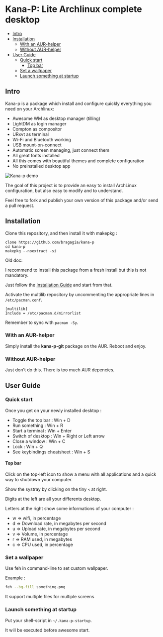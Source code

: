 # Kana-P: Lite Archlinux complete desktop

<!-- START doctoc generated TOC please keep comment here to allow auto update -->
<!-- DON'T EDIT THIS SECTION, INSTEAD RE-RUN doctoc TO UPDATE -->


- [Intro](#intro)
- [Installation](#installation)
  - [With an AUR-helper](#with-an-aur-helper)
  - [Without AUR-helper](#without-aur-helper)
- [User Guide](#user-guide)
  - [Quick start](#quick-start)
    - [Top bar](#top-bar)
  - [Set a wallpaper](#set-a-wallpaper)
  - [Launch something at startup](#launch-something-at-startup)

<!-- END doctoc generated TOC please keep comment here to allow auto update -->

## Intro

Kana-p is a package which install and configure quickly everything you need on your Archlinux:

- Awesome WM as desktop manager (tilling)
- LightDM as login manager
- Compton as compositor
- URxvt as terminal
- Wi-Fi and Bluetooth working
- USB mount-on-connect
- Automatic screen managing, just connect them
- All great fonts installed
- All this comes with beautiful themes and complete configuration
- No preinstalled desktop app

![Kana-p demo](http://i.imgur.com/ScrXe7A.png)

The goal of this project is to provide an easy to install ArchLinux configuration, but also easy to modify and to understand.

Feel free to fork and publish your own version of this package and/or send a pull request.

## Installation

Clone this repository, and then install it with makepkg :
```
clone https://github.com/bragagia/kana-p
cd kana-p
makepkg --noextract -si
```

Old doc:

I recommend to install this package from a fresh install but this is not mandatory.

Just follow the [Installation Guide](https://wiki.archlinux.org/index.php/Installation_guide) and start from that.

Activate the multilib repository by uncommenting the appropriate lines in `/etc/pacman.conf`.

```
[multilib]
Include = /etc/pacman.d/mirrorlist
```

Remember to sync with `pacman -Sy`.

### With an AUR-helper

Simply install the **kana-p-git** package on the AUR. Reboot and enjoy.

### Without AUR-helper

Just don't do this. There is too much AUR depencies.

## User Guide

### Quick start

Once you get on your newly installed desktop :
- Toggle the top bar : Win + D
- Run something : Win + R
- Start a terminal : Win + Enter
- Switch of desktop : Win + Right or Left arrow
- Close a window : Win + C
- Lock : Win + Q
- See keybindings cheatsheet : Win + S

#### Top bar
Click on the top-left icon to show a menu with all applications and a quick way to shutdown your computer.

Show the systray by clicking on the tiny `<` at right.

Digits at the left are all your differents desktop.

Letters at the right show some informations of your computer :
- w => wifi, in percentage
- d => Download rate, in megabytes per second
- u => Upload rate, in megabytes per second
- v => Volume, in percentage
- r => RAM used, in megabytes
- c => CPU used, in percentage

### Set a wallpaper

Use feh in command-line to set custom wallpaper.

Example :

```bash
feh --bg-fill something.png
```

It support multiple files for multiple screens

### Launch something at startup

Put your shell-script in `~/.kana-p-startup`.

It will be executed before awesome start.
